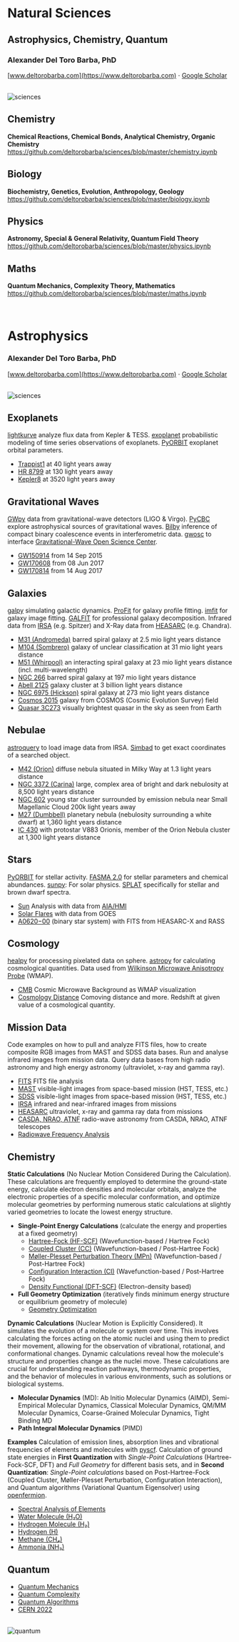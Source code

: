 # Natural Sciences

## Astrophysics, Chemistry, Quantum

### Alexander Del Toro Barba, PhD

[www.deltorobarba.com](https://www.deltorobarba.com) $\cdot$ [Google Scholar](https://scholar.google.com/citations?hl=en&user=fddyK-wAAAAJ)

<br>

<img src="https://raw.githubusercontent.com/deltorobarba/repo/master/sciences_0000.png" alt="sciences">

<br>

## Chemistry

<b>Chemical Reactions, Chemical Bonds, Analytical Chemistry, Organic Chemistry</b><br>
https://github.com/deltorobarba/sciences/blob/master/chemistry.ipynb

## Biology

<b>Biochemistry, Genetics, Evolution, Anthropology, Geology</b><br>
https://github.com/deltorobarba/sciences/blob/master/biology.ipynb

## Physics

<b>Astronomy, Special & General Relativity, Quantum Field Theory</b><br>
https://github.com/deltorobarba/sciences/blob/master/physics.ipynb

## Maths

<b>Quantum Mechanics, Complexity Theory, Mathematics</b><br>
https://github.com/deltorobarba/sciences/blob/master/maths.ipynb

<br>

# Astrophysics

### Alexander Del Toro Barba, PhD

[www.deltorobarba.com](https://www.deltorobarba.com) $\cdot$ [Google Scholar](https://scholar.google.com/citations?hl=en&user=fddyK-wAAAAJ)

<br>

<img src="https://raw.githubusercontent.com/deltorobarba/repo/master/sciences_2000.png" alt="sciences">

<br>

## Exoplanets

[lightkurve](https://github.com/lightkurve/lightkurve) analyze flux data from Kepler & TESS. [exoplanet](https://docs.exoplanet.codes/en/latest/) probabilistic modeling of time series observations of exoplanets. [PyORBIT](https://github.com/LucaMalavolta/PyORBIT) exoplanet orbital parameters.

* [Trappist1](https://github.com/deltorobarba/astrophysics/blob/main/exoplanet_trappist1.ipynb) at 40 light years away
* [HR 8799](https://github.com/deltorobarba/astrophysics/blob/main/exoplanet_HR8799.ipynb) at 130 light years away
* [Kepler8](https://github.com/deltorobarba/astrophysics/blob/main/exoplanet_kepler8.ipynb) at 3520 light years away

## Gravitational Waves

[GWpy](https://gwpy.github.io/docs/stable/) data from gravitational-wave detectors (LIGO & Virgo). [PyCBC](https://pycbc.org/) explore astrophysical sources of gravitational waves. [Bilby](https://lscsoft.docs.ligo.org/bilby/) inference of compact binary coalescence events in interferometric data. [gwosc](https://gwosc.readthedocs.io/en/stable/) to interface [Gravitational-Wave Open Science Center](https://gwosc.org).

* [GW150914](https://github.com/deltorobarba/astrophysics/blob/main/graviationalwave_GW150914.ipynb) from 14 Sep 2015
* [GW170608](https://github.com/deltorobarba/astrophysics/blob/main/graviationalwave_GW170608.ipynb) from 08 Jun 2017
* [GW170814](https://github.com/deltorobarba/astrophysics/blob/main/graviationalwave_GW170814.ipynb) from 14 Aug 2017

## Galaxies

[galpy](https://docs.galpy.org/en/v1.10.0/) simulating galactic dynamics. [ProFit](https://pypi.org/project/profit/) for galaxy profile fitting. [imfit](https://pyimfit.readthedocs.io/en/latest/overview.html) for galaxy image fitting. [GALFIT](https://users.obs.carnegiescience.edu/peng/work/galfit/galfit.html) for professional galaxy decomposition. Infrared data from [IRSA](https://irsa.ipac.caltech.edu/frontpage/) (e.g. Spitzer) and X-Ray data from [HEASARC](https://heasarc.gsfc.nasa.gov/docs/heasarc/xrayback.html) (e.g. Chandra).

* [M31 (Andromeda)](https://github.com/deltorobarba/astrophysics/blob/main/galaxy_M31.ipynb) barred spiral galaxy at 2.5 mio light years distance
* [M104 (Sombrero)](https://github.com/deltorobarba/astrophysics/blob/main/galaxy_M104.ipynb) galaxy of unclear classification at 31 mio light years distance
* [M51 (Whirpool)](https://github.com/deltorobarba/astrophysics/blob/main/galaxy_M51.ipynb) an interacting spiral galaxy at 23 mio light years distance (incl. multi-wavelength)
* [NGC 266](https://github.com/deltorobarba/astrophysics/blob/main/galaxy_NGC_266.ipynb) barred spiral galaxy at 197 mio light years distance
* [Abell 2125](https://github.com/deltorobarba/astrophysics/blob/main/galaxy_Abell_2125.ipynb) galaxy cluster at 3 billion light years distance
* [NGC 6975 (Hickson)](https://github.com/deltorobarba/astrophysics/blob/main/galaxy_NGC_6975.ipynb) spiral galaxy at 273 mio light years distance
* [Cosmos 2015](https://github.com/deltorobarba/astrophysics/blob/main/galaxy_COSMOS2015_591406.ipynb) galaxy from COSMOS (Cosmic Evolution Survey) field
* [Quasar 3C273](https://github.com/deltorobarba/astrophysics/blob/main/quasar_3C273.ipynb) visually brightest quasar in the sky as seen from Earth

## Nebulae

[astroquery](https://astroquery.readthedocs.io/en/latest/) to load image data from IRSA. [Simbad](https://simbad.cds.unistra.fr/simbad/) to get exact coordinates of a searched object. 

* [M42 (Orion)](https://github.com/deltorobarba/astrophysics/blob/main/nebula_M42.ipynb) diffuse nebula situated in Milky Way at 1.3 light years distance
* [NGC 3372 (Carina)](https://github.com/deltorobarba/astrophysics/blob/main/nebula_NGC_3372.ipynb) large, complex area of bright and dark nebulosity at 8,500 light years distance
* [NGC 602](https://github.com/deltorobarba/astrophysics/blob/main/nebula_NGC_602.ipynb) young star cluster surrounded by emission nebula near Small Magellanic Cloud 200k light years away
* [M27 (Dumbbell)](https://github.com/deltorobarba/astrophysics/blob/main/nebula_M27.ipynb)  planetary nebula (nebulosity surrounding a white dwarf) at 1,360 light years distance
* [IC 430](https://github.com/deltorobarba/astrophysics/blob/main/nebula_IC_430.ipynb) with protostar V883 Orionis, member of the Orion Nebula cluster at 1,300 light years distance

## Stars

[PyORBIT](https://github.com/LucaMalavolta/PyORBIT) for stellar activity. [FASMA 2.0](https://github.com/MariaTsantaki/FASMA-synthesis) for stellar parameters and chemical abundances. [sunpy](https://sunpy.org): For solar physics. [SPLAT](https://pypi.org/project/splat/) specifically for stellar and brown dwarf spectra.

* [Sun](https://github.com/deltorobarba/astrophysics/blob/main/star_sun.ipynb) Analysis with data from [AIA/HMI](https://sdo.gsfc.nasa.gov/data/aiahmi/)
* [Solar Flares](https://github.com/deltorobarba/astrophysics/blob/main/star_solarflare.ipynb) with data from GOES
* [A0620−00](https://github.com/deltorobarba/astrophysics/blob/main/star_A0620_00.ipynb) (binary star system) with FITS from HEASARC-X and RASS

## Cosmology

[healpy](https://healpy.readthedocs.io/en/latest/) for processing pixelated data on sphere. [astropy](https://docs.astropy.org/en/stable/cosmology/index.html) for calculating cosmological quantities. Data used from [Wilkinson Microwave Anisotropy Probe](https://map.gsfc.nasa.gov) (WMAP).

* [CMB](https://github.com/deltorobarba/astrophysics/blob/main/cosmology_cmb.ipynb) Cosmic Microwave Background as WMAP visualization
* [Cosmology Distance](https://github.com/deltorobarba/astrophysics/blob/main/cosmology_distance.ipynb) Comoving distance and more. Redshift at given value of a cosmological quantity.

## Mission Data
Code examples on how to pull and analyze FITS files, how to create composite RGB images from MAST and SDSS data bases. Run and analyse infrared images from mission data. Query data bases from high radio astronomy and high energy astronomy (ultraviolet, x-ray and gamma ray).
* [FITS](https://github.com/deltorobarba/astrophysics/blob/main/missions_fits.ipynb) FITS file analysis
* [MAST](https://github.com/deltorobarba/astrophysics/blob/main/missions_mast.ipynb) visible-light images from space-based mission (HST, TESS, etc.)
* [SDSS](https://github.com/deltorobarba/astrophysics/blob/main/missions_sdss.ipynb) visible-light images from space-based mission (HST, TESS, etc.)
* [IRSA](https://github.com/deltorobarba/astrophysics/blob/main/missions_irsa.ipynb) infrared and near-infrared images from missions
* [HEASARC](https://github.com/deltorobarba/astrophysics/blob/main/missions_heasarc.ipynb) ultraviolet, x-ray and gamma ray data from missions
* [CASDA, NRAO, ATNF](https://github.com/deltorobarba/astrophysics/blob/main/missions_radio.ipynb) radio-wave astronomy from CASDA, NRAO, ATNF telescopes
* [Radiowave Frequency Analysis](https://github.com/deltorobarba/astrophysics/blob/main/radiowave.ipynb)



## Chemistry

**Static Calculations** (No Nuclear Motion Considered During the Calculation). These calculations are frequently employed to determine the ground-state energy, calculate electron densities and molecular orbitals, analyze the electronic properties of a specific molecular conformation, and optimize molecular geometries by performing numerous static calculations at slightly varied geometries to locate the lowest energy structure. 
* **Single-Point Energy Calculations** (calculate the energy and properties at a fixed geometry)
  * [Hartree-Fock (HF-SCF)](https://github.com/deltorobarba/astrophysics/blob/main/hartree_fock.ipynb) (Wavefunction-based / Hartree Fock)
  * [Coupled Cluster (CC)](https://github.com/deltorobarba/astrophysics/blob/main/coupled_cluster.ipynb) (Wavefunction-based / Post-Hartree Fock)
  * [Møller-Plesset Perturbation Theory (MPn)](https://github.com/deltorobarba/astrophysics/blob/main/moeller_plesset.ipynb)  (Wavefunction-based / Post-Hartree Fock)
  * [Configuration Interaction (CI)](https://github.com/deltorobarba/astrophysics/blob/main/configuration_interaction.ipynb)  (Wavefunction-based / Post-Hartree Fock)
  * [Density Functional (DFT-SCF)](https://github.com/deltorobarba/astrophysics/blob/main/dft_scf.ipynb) (Electron-density based)
* **Full Geometry Optimization** (iteratively finds minimum energy structure or equilibrium geometry of molecule)
  * [Geometry Optimization](https://github.com/deltorobarba/astrophysics/blob/main/geometry_optimization.ipynb)

**Dynamic Calculations** (Nuclear Motion is Explicitly Considered). It simulates the evolution of a molecule or system over time. This involves calculating the forces acting on the atomic nuclei and using them to predict their movement, allowing for the observation of vibrational, rotational, and conformational changes. Dynamic calculations reveal how the molecule's structure and properties change as the nuclei move. These calculations are crucial for understanding reaction pathways, thermodynamic properties, and the behavior of molecules in various environments, such as solutions or biological systems.
* **Molecular Dynamics** (MD): Ab Initio Molecular Dynamics (AIMD), Semi-Empirical Molecular Dynamics, Classical Molecular Dynamics, QM/MM Molecular Dynamics, Coarse-Grained Molecular Dynamics, Tight Binding MD
* **Path Integral Molecular Dynamics** (PIMD)

**Examples** Calculation of emission lines, absorption lines and vibrational frequencies of elements and molecules with [pyscf](https://pyscf.org). Calculation of ground state energies in **First Quantization** with *Single-Point Calculations* (Hartree-Fock-SCF, DFT) and *Full Geometry* for different basis sets, and in **Second Quantization**: *Single-Point calculations* based on Post-Hartree-Fock (Coupled Cluster, Møller-Plesset Perturbation, Configuration Interaction), and Quantum algorithms (Variational Quantum Eigensolver) using [openfermion](https://quantumai.google/openfermion/tutorials/intro_to_openfermion).
* [Spectral Analysis of Elements](https://github.com/deltorobarba/astrophysics/blob/main/chemistry_spectral_analysis.ipynb)
* [Water Molecule (H₂O)](https://github.com/deltorobarba/astrophysics/blob/main/chemistry_water_H2O.ipynb)
* [Hydrogen Molecule (H₂)](https://github.com/deltorobarba/astrophysics/blob/main/chemistry_hydrogen_H2.ipynb)
* [Hydrogen (H)](https://github.com/deltorobarba/astrophysics/blob/main/chemistry_hydrogen_H.ipynb)
* [Methane (CH₄)](https://github.com/deltorobarba/astrophysics/blob/main/chemistry_methane_CH4.ipynb)
* [Ammonia (NH₃)](https://github.com/deltorobarba/astrophysics/blob/main/chemistry_ammonia_NH3.ipynb)


## Quantum

* [Quantum Mechanics](https://github.com/deltorobarba/sciences/blob/main/maths.ipynb)
* [Quantum Complexity](https://github.com/deltorobarba/sciences/blob/main/maths.ipynb)
* [Quantum Algorithms](https://github.com/deltorobarba/sciences/blob/main/maths.ipynb)
* [CERN 2022](https://github.com/deltorobarba/quantum/astrophysics/main/cern.ipynb) 

<br>

<img src="https://raw.githubusercontent.com/deltorobarba/repo/master/quantum_000.jpg" alt="quantum">


<br>

